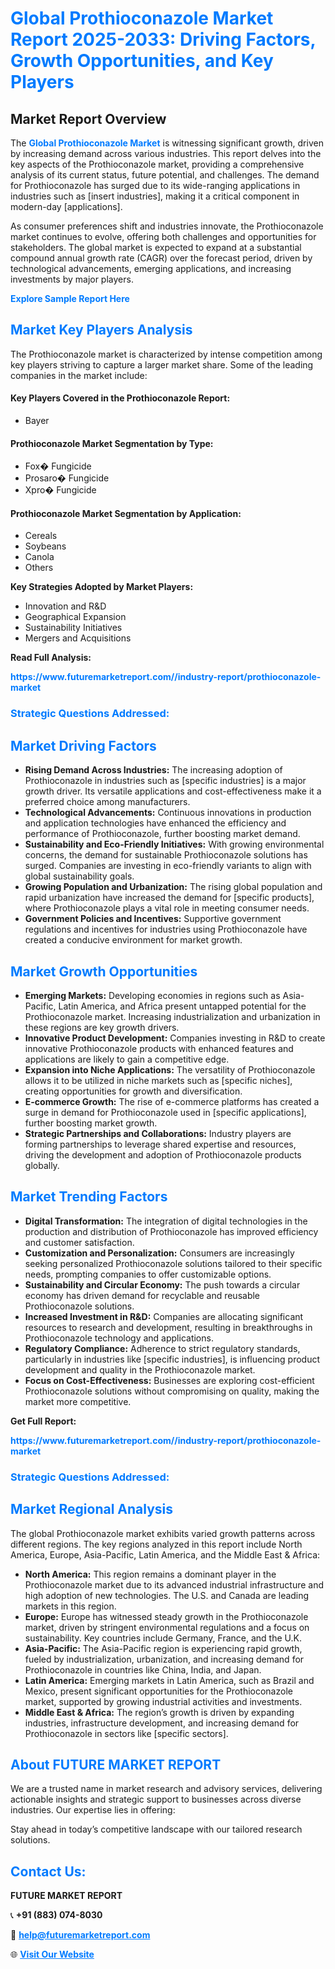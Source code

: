 <h1 style="color: #007BFF;">Global Prothioconazole Market Report 2025-2033: Driving Factors, Growth Opportunities, and Key Players</h1>

<section id="overview">
<h2>Market Report Overview</h2>
<p>The <a href="https://www.futuremarketreport.com//industry-report/prothioconazole-market" style="color: #007BFF; text-decoration: none;"><strong>Global Prothioconazole Market</strong></a> is witnessing significant growth, driven by increasing demand across various industries. This report delves into the key aspects of the Prothioconazole market, providing a comprehensive analysis of its current status, future potential, and challenges. The demand for Prothioconazole has surged due to its wide-ranging applications in industries such as [insert industries], making it a critical component in modern-day [applications].</p>
<p>As consumer preferences shift and industries innovate, the Prothioconazole market continues to evolve, offering both challenges and opportunities for stakeholders. The global market is expected to expand at a substantial compound annual growth rate (CAGR) over the forecast period, driven by technological advancements, emerging applications, and increasing investments by major players.</p>
</section>

<section id="overview">
<p><a href="https://www.futuremarketreport.com//request-sample/reportId=60876" style="color: #007BFF; text-decoration: none;"><strong>Explore Sample Report Here</strong></a></p>
</section>

<section id="key-players">
<h2 style="color: #007BFF;">Market Key Players Analysis</h2>
<p>The Prothioconazole market is characterized by intense competition among key players striving to capture a larger market share. Some of the leading companies in the market include:</p>
<h4>Key Players Covered in the Prothioconazole Report:</h4>
<ul><li>Bayer</li></ul>
<h4>Prothioconazole Market Segmentation by Type:</h4>
<ul><li>Fox� Fungicide</li><li>Prosaro� Fungicide</li><li>Xpro� Fungicide</li></ul>

<h4>Prothioconazole Market Segmentation by Application:</h4>
<ul><li>Cereals</li><li>Soybeans</li><li>Canola</li><li>Others</li></ul>
<p><strong>Key Strategies Adopted by Market Players:</strong></p>
<ul>
<li>Innovation and R&D</li>
<li>Geographical Expansion</li>
<li>Sustainability Initiatives</li>
<li>Mergers and Acquisitions</li>
</ul>
</section>

<section>
<p><strong>Read Full Analysis: </strong></p><a href="https://www.futuremarketreport.com//industry-report/prothioconazole-market" style="color: #007BFF; text-decoration: none;"><strong>https://www.futuremarketreport.com//industry-report/prothioconazole-market</strong></a>
<h3 style="color: #007BFF;">Strategic Questions Addressed:</h3>
</section>

<section id="driving-factors">
<h2 style="color: #007BFF;">Market Driving Factors</h2>
<ul>
<li><strong>Rising Demand Across Industries:</strong> The increasing adoption of Prothioconazole in industries such as [specific industries] is a major growth driver. Its versatile applications and cost-effectiveness make it a preferred choice among manufacturers.</li>
<li><strong>Technological Advancements:</strong> Continuous innovations in production and application technologies have enhanced the efficiency and performance of Prothioconazole, further boosting market demand.</li>
<li><strong>Sustainability and Eco-Friendly Initiatives:</strong> With growing environmental concerns, the demand for sustainable Prothioconazole solutions has surged. Companies are investing in eco-friendly variants to align with global sustainability goals.</li>
<li><strong>Growing Population and Urbanization:</strong> The rising global population and rapid urbanization have increased the demand for [specific products], where Prothioconazole plays a vital role in meeting consumer needs.</li>
<li><strong>Government Policies and Incentives:</strong> Supportive government regulations and incentives for industries using Prothioconazole have created a conducive environment for market growth.</li>
</ul>
</section>

<section id="growth-opportunities">
<h2 style="color: #007BFF;">Market Growth Opportunities</h2>
<ul>
<li><strong>Emerging Markets:</strong> Developing economies in regions such as Asia-Pacific, Latin America, and Africa present untapped potential for the Prothioconazole market. Increasing industrialization and urbanization in these regions are key growth drivers.</li>
<li><strong>Innovative Product Development:</strong> Companies investing in R&D to create innovative Prothioconazole products with enhanced features and applications are likely to gain a competitive edge.</li>
<li><strong>Expansion into Niche Applications:</strong> The versatility of Prothioconazole allows it to be utilized in niche markets such as [specific niches], creating opportunities for growth and diversification.</li>
<li><strong>E-commerce Growth:</strong> The rise of e-commerce platforms has created a surge in demand for Prothioconazole used in [specific applications], further boosting market growth.</li>
<li><strong>Strategic Partnerships and Collaborations:</strong> Industry players are forming partnerships to leverage shared expertise and resources, driving the development and adoption of Prothioconazole products globally.</li>
</ul>
</section>

<section id="trending-factors">
<h2 style="color: #007BFF;">Market Trending Factors</h2>
<ul>
<li><strong>Digital Transformation:</strong> The integration of digital technologies in the production and distribution of Prothioconazole has improved efficiency and customer satisfaction.</li>
<li><strong>Customization and Personalization:</strong> Consumers are increasingly seeking personalized Prothioconazole solutions tailored to their specific needs, prompting companies to offer customizable options.</li>
<li><strong>Sustainability and Circular Economy:</strong> The push towards a circular economy has driven demand for recyclable and reusable Prothioconazole solutions.</li>
<li><strong>Increased Investment in R&D:</strong> Companies are allocating significant resources to research and development, resulting in breakthroughs in Prothioconazole technology and applications.</li>
<li><strong>Regulatory Compliance:</strong> Adherence to strict regulatory standards, particularly in industries like [specific industries], is influencing product development and quality in the Prothioconazole market.</li>
<li><strong>Focus on Cost-Effectiveness:</strong> Businesses are exploring cost-efficient Prothioconazole solutions without compromising on quality, making the market more competitive.</li>
</ul>
</section>

<section>
<p><strong>Get Full Report: </strong></p><a href="https://www.futuremarketreport.com//industry-report/prothioconazole-market" style="color: #007BFF; text-decoration: none;"><strong>https://www.futuremarketreport.com//industry-report/prothioconazole-market</strong></a>
<h3 style="color: #007BFF;">Strategic Questions Addressed:</h3>
</section>


<section id="regional-analysis">
<h2 style="color: #007BFF;">Market Regional Analysis</h2>
<p>The global Prothioconazole market exhibits varied growth patterns across different regions. The key regions analyzed in this report include North America, Europe, Asia-Pacific, Latin America, and the Middle East & Africa:</p>
<ul>
<li><strong>North America:</strong> This region remains a dominant player in the Prothioconazole market due to its advanced industrial infrastructure and high adoption of new technologies. The U.S. and Canada are leading markets in this region.</li>
<li><strong>Europe:</strong> Europe has witnessed steady growth in the Prothioconazole market, driven by stringent environmental regulations and a focus on sustainability. Key countries include Germany, France, and the U.K.</li>
<li><strong>Asia-Pacific:</strong> The Asia-Pacific region is experiencing rapid growth, fueled by industrialization, urbanization, and increasing demand for Prothioconazole in countries like China, India, and Japan.</li>
<li><strong>Latin America:</strong> Emerging markets in Latin America, such as Brazil and Mexico, present significant opportunities for the Prothioconazole market, supported by growing industrial activities and investments.</li>
<li><strong>Middle East & Africa:</strong> The region’s growth is driven by expanding industries, infrastructure development, and increasing demand for Prothioconazole in sectors like [specific sectors].</li>
</ul>
</section>

<footer>
<h2 style="color: #007BFF;">About FUTURE MARKET REPORT</h2>
<p>We are a trusted name in market research and advisory services, delivering actionable insights and strategic support to businesses across diverse industries. Our expertise lies in offering:</p>

<p>Stay ahead in today’s competitive landscape with our tailored research solutions.</p>

<h2 style="color: #007BFF;">Contact Us:</h2>
<p><strong>FUTURE MARKET REPORT</strong></p>
<p>📞 <strong>+91 (883) 074-8030</strong></p>
<p>📧 <strong><a href="mailto:help@futuremarketreport.com" style="color: #007BFF;">help@futuremarketreport.com</a></strong></p>
<p>🌐 <strong><a href="https://www.futuremarketreport.com/" style="color: #007BFF;">Visit Our Website</a></strong></p>
</footer>